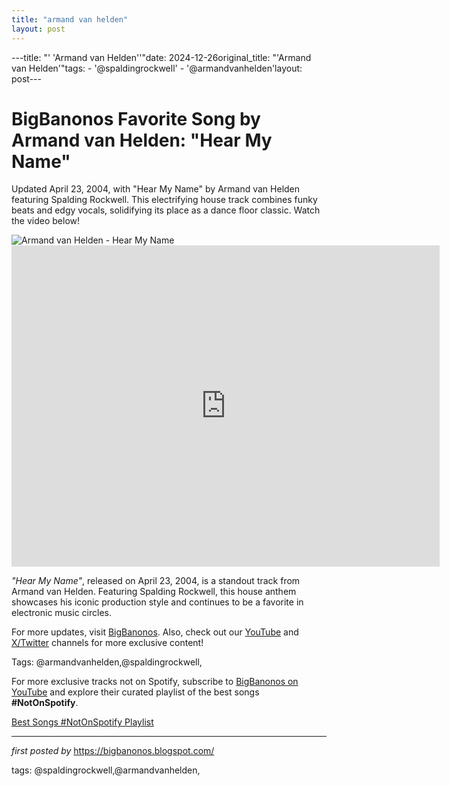 ```yaml
---
title: "armand van helden"
layout: post
---
```

---title: "' 'Armand van Helden''"date: 2024-12-26original_title: "'Armand van Helden'"tags:  - '@spaldingrockwell'  - '@armandvanhelden'layout: post---<!-- Title of the Post --><h1 >BigBanonos Favorite Song by Armand van Helden: "Hear My Name"</h1> <!-- Introductory Text --><p >Updated April 23, 2004, with "Hear My Name" by Armand van Helden featuring Spalding Rockwell. This electrifying house track combines funky beats and edgy vocals, solidifying its place as a dance floor classic. Watch the video below!</p> <!-- Featured Image --><div > <img src="https://www.rollingstone.com/wp-content/uploads/2018/06/rs-28132-20140423-armin-x1800-1398291958.jpg" alt="Armand van Helden - Hear My Name" /></div> <!-- YouTube Video Embed --><div > <iframe width="685" height="514" src="https://www.youtube.com/embed/zsZ0c-UoDnc" title="Armand Van Helden feat. Spalding Rockwell - Hear My Name" frameborder="0" allow="accelerometer; autoplay; clipboard-write; encrypted-media; gyroscope; picture-in-picture; web-share" referrerpolicy="strict-origin-when-cross-origin" allowfullscreen></iframe></div> <!-- Song Information --><div > <p><em>"Hear My Name"</em>, released on April 23, 2004, is a standout track from Armand van Helden. Featuring Spalding Rockwell, this house anthem showcases his iconic production style and continues to be a favorite in electronic music circles.</p></div> <!-- Footer Links --><div > <p>For more updates, visit <a href="https://bigbanonos.blogspot.com/" target="_blank">BigBanonos</a>. Also, check out our <a href="https://www.youtube.com/@BigBanonos" target="_blank">YouTube</a> and <a href="https://x.com/bigbanonos" target="_blank">X/Twitter</a> channels for more exclusive content!</p></div> <!-- Tags --><p >Tags: @armandvanhelden,@spaldingrockwell,</p><!--Subscribe and Playlist Links--><div>    <p>For more exclusive tracks not on Spotify, subscribe to <a href="https://www.youtube.com/@BigBanonos" target="_blank">BigBanonos on YouTube</a> and explore their curated playlist of the best songs <strong>#NotOnSpotify</strong>.</p>    <p><a href="https://www.youtube.com/playlist?list=PLtuNtuTatqI0kFahUCbtbfenC_ET5O_tr" target="_blank">Best Songs #NotOnSpotify Playlist<br /></a></p></div><hr /><p><em>first posted by</em> <a href="https://bigbanonos.blogspot.com/" rel="noopener" target="_new">https://bigbanonos.blogspot.com/</a></p><p>tags: @spaldingrockwell,@armandvanhelden,</p>